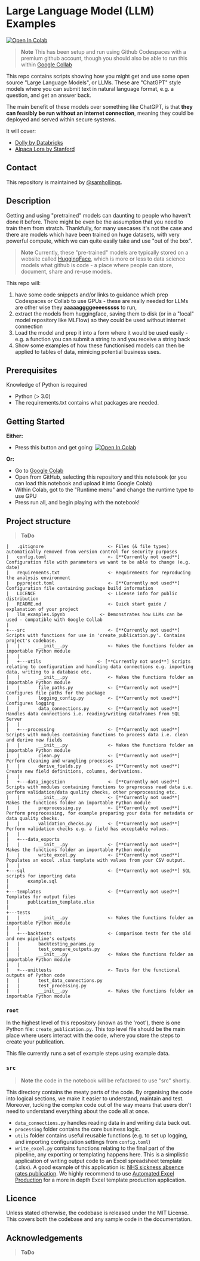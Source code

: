# Large Language Model (LLM) Examples
<a target="_blank" href="https://colab.research.google.com/github/SamHollings/llm_examples/blob/main/llm_examples.ipynb">
  <img src="https://colab.research.google.com/assets/colab-badge.svg" alt="Open In Colab"/>
</a>

> **Note**
> This has been setup and run using Github Codespaces with a premium github account, though you should also be able to run this within [Google Collab](https://colab.research.google.com)

This repo contains scripts showing how you might get and use some open source "Large Language Models", or LLMs. These are "ChatGPT" style models where you can submit text in natural language format, e.g. a question, and get an answer back. 

The main benefit of these models over something like ChatGPT, is that **they can feasibly be run without an internet connection**, meaning they could be deployed and served within secure systems.

It will cover:
* [Dolly by Databricks](https://www.databricks.com/blog/2023/04/12/dolly-first-open-commercially-viable-instruction-tuned-llm) 
* [Alpaca Lora by Stanford](https://github.com/tloen/alpaca-lora)

## Contact
This repository is maintained by [@samhollings](https://github.com/SamHollings).

## Description

Getting and using "pretrained" models can daunting to people who haven't done it before. There might be even be the assumption that you need to train them from stratch. Thankfully, for many usecases it's not the case and there are models which have been trained on huge datasets, with very powerful compute, which we can quite easily take and use "out of the box".

> **Note**
> Currently, these "pre-trained" models are typically stored on a website called [HuggingFace](https://huggingface.co/), which is more or less to data science models what github is code - a place where people can store, document, share and re-use models.

This repo will:
1. have some code snippets and/or links to guidance which prep Codespaces or Collab to use GPUs - these are really needed for LLMs are other wise they **aaaaaggggeeeesssss** to run,
2. extract the models from huggingface, saving them to disk (or in a "local" model repository like MLFlow) so they could be used without internet connection
3. Load the model and prep it into a form where it would be used easily - e.g. a function you can submit a string to and you receive a string back
4. Show some examples of how these functionised models can then be applied to tables of data, mimicing potential business uses.

## Prerequisites

Knowledge of Python is required

* Python (> 3.0)
* The requirements.txt contains what packages are needed.


## Getting Started

**Either:**
* Press this button and get going: <a target="_blank" href="https://colab.research.google.com/github/SamHollings/llm_examples/blob/main/llm_examples.ipynb">
  <img src="https://colab.research.google.com/assets/colab-badge.svg" alt="Open In Colab"/>
</a>

**Or:**
* Go to [Google Colab](https://colab.research.google.com/)
* Open from GitHub, selecting this repository and this notebook (or you can load this notebook and upload it into Google Colab)
* Within Colab, got to the "Runtime menu" and change the runtime type to use GPU
* Press run all, and begin playing with the notebook!

## Project structure

> **ToDo**

```text
|   .gitignore                        <- Files (& file types) automatically removed from version control for security purposes
|   config.toml                       <- [**Currently not used**] Configuration file with parameters we want to be able to change (e.g. date)
|   requirements.txt                  <- Requirements for reproducing the analysis environment 
|   pyproject.toml                    <- [**Currently not used**] Configuration file containing package build information
|   LICENCE                           <- License info for public distribution
|   README.md                         <- Quick start guide / explanation of your project
|   llm_examples.ipynb             <- Demonstrates how LLMs can be used - compatible with Google Collab    
|
+---src                               <- [**Currently not used**] Scripts with functions for use in 'create_publication.py'. Contains project's codebase.
|   |       __init__.py               <- Makes the functions folder an importable Python module
|   |
|   +---utils                     <- [**Currently not used**] Scripts relating to configuration and handling data connections e.g. importing data, writing to a database etc.
|   |       __init__.py               <- Makes the functions folder an importable Python module
|   |       file_paths.py             <- [**Currently not used**] Configures file paths for the package
|   |       logging_config.py         <- [**Currently not used**] Configures logging
|   |       data_connections.py       <- [**Currently not used**] Handles data connections i.e. reading/writing dataframes from SQL Server
|   | 
|   +---processing                    <- [**Currently not used**] Scripts with modules containing functions to process data i.e. clean and derive new fields
|   |       __init__.py               <- Makes the functions folder an importable Python module
|   |       clean.py                  <- [**Currently not used**] Perform cleaning and wrangling processes 
|   |       derive_fields.py          <- [**Currently not used**] Create new field definitions, columns, derivations.
|   | 
|   +---data_ingestion                <- [**Currently not used**] Scripts with modules containing functions to preprocess read data i.e. perform validation/data quality checks, other preprocessing etc.
|   |       __init__.py               <- [**Currently not used**] Makes the functions folder an importable Python module
|   |       preprocessing.py          <- [**Currently not used**] Perform preprocessing, for example preparing your data for metadata or data quality checks.
|   |       validation_checks.py      <- [**Currently not used**] Perform validation checks e.g. a field has acceptable values.
|   |
|   +---data_exports
|   |       __init__.py               <- [**Currently not used**] Makes the functions folder an importable Python module
|   |       write_excel.py            <- [**Currently not used**] Populates an excel .xlsx template with values from your CSV output.
|   |
+---sql                               <- [**Currently not used**] SQL scripts for importing data  
|       example.sql
|
+---templates                         <- [**Currently not used**] Templates for output files
|       publication_template.xlsx
|
+---tests
|   |       __init__.py               <- Makes the functions folder an importable Python module
|   |
|   +---backtests                     <- Comparison tests for the old and new pipeline's outputs
|   |       backtesting_params.py
|   |       test_compare_outputs.py
|   |       __init__.py               <- Makes the functions folder an importable Python module
|   |
|   +---unittests                     <- Tests for the functional outputs of Python code
|   |       test_data_connections.py
|   |       test_processing.py
|   |       __init__.py               <- Makes the functions folder an importable Python module
```

### `root`

In the highest level of this repository (known as the 'root'), there is one Python file: `create_publication.py`. This top level file should be the main place where users interact with the code, where you store the steps to create your publication.

This file currently runs a set of example steps using example data.

### `src` 

> **Note**
> the code in the notebook will be refactored to use "src" shortly.

This directory contains the meaty parts of the code. By organising the code into logical sections, we make it easier to understand, maintain and test. Moreover, tucking the complex code out of the way means that users don't need to understand everything about the code all at once.

* `data_connections.py` handles reading data in and writing data back out.
* `processing` folder contains the core business logic.
* `utils` folder contains useful reusable functions (e.g. to set up logging, and importing configuration settings from `config.toml`)
* `write_excel.py` contains functions relating to the final part of the pipeline, any exporting or templating happens here. This is a simplistic application of writing output code to an Excel spreadsheet template (.xlsx). A good example of this application is: [NHS sickness absence rates publication](https://github.com/NHSDigital/absence-rates). We highly recommend to use [Automated Excel Production](https://nhsd-git.digital.nhs.uk/data-services/analytics-service/iuod/automated-excel-publications) for a more in depth Excel template production application.

## Licence

Unless stated otherwise, the codebase is released under the MIT License. This covers both the codebase and any sample code in the documentation.

## Acknowledgements
> **ToDo**
